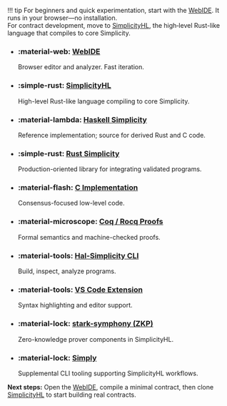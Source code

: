 !!! tip
    For beginners and quick experimentation, start with the [WebIDE](https://ide.simplicity-lang.org). It runs in your browser—no installation.  
    For contract development, move to [SimplicityHL](https://github.com/BlockstreamResearch/SimplicityHL), the high‑level Rust-like language that compiles to core Simplicity.

<div class="grid cards" markdown>

- ### :material-web: [WebIDE](https://ide.simplicity-lang.org)  
  Browser editor and analyzer. Fast iteration.

- ### :simple-rust: [SimplicityHL](https://github.com/BlockstreamResearch/SimplicityHL)  
  High-level Rust-like language compiling to core Simplicity.

- ### :material-lambda: [Haskell Simplicity](https://github.com/BlockstreamResearch/simplicity)  
  Reference implementation; source for derived Rust and C code.

- ### :simple-rust: [Rust Simplicity](https://github.com/BlockstreamResearch/rust-simplicity)  
  Production-oriented library for integrating validated programs.

- ### :material-flash: [C Implementation](https://github.com/BlockstreamResearch/simplicity/tree/master/C)  
  Consensus-focused low-level code.

- ### :material-microscope: [Coq / Rocq Proofs](https://github.com/BlockstreamResearch/simplicity/tree/master/Coq)  
  Formal semantics and machine-checked proofs.

- ### :material-tools: [Hal-Simplicity CLI](https://github.com/BlockstreamResearch/hal-simplicity)  
  Build, inspect, analyze programs.

- ### :material-tools: [VS Code Extension](https://marketplace.visualstudio.com/items?itemName=Simplicity.simplicityhl)  
  Syntax highlighting and editor support.

- ### :material-lock: [stark-symphony (ZKP)](https://github.com/starkware-bitcoin/stark-symphony)  
  Zero-knowledge prover components in SimplicityHL.

- ### :material-lock: [Simply](https://github.com/starkware-bitcoin/simply)  
  Supplemental CLI tooling supporting SimplicityHL workflows.

  </div>

  **Next steps:** Open the [WebIDE](https://ide.simplicity-lang.org), compile a minimal contract, then clone [SimplicityHL](https://github.com/BlockstreamResearch/SimplicityHL) to start building real contracts.
